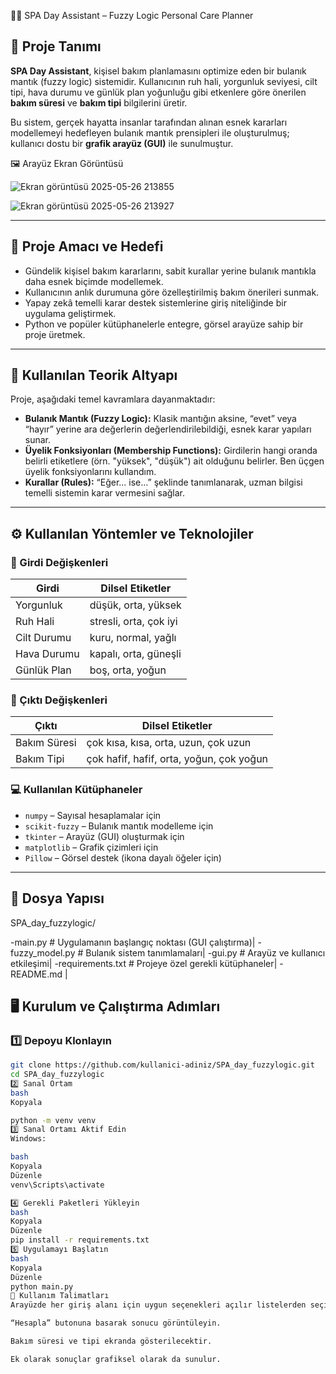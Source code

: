 🧖‍♀️ SPA Day Assistant – Fuzzy Logic Personal Care Planner

## 📌 Proje Tanımı

**SPA Day Assistant**, kişisel bakım planlamasını optimize eden bir bulanık mantık (fuzzy logic) sistemidir. Kullanıcının ruh hali, yorgunluk seviyesi, cilt tipi, hava durumu ve günlük plan yoğunluğu gibi etkenlere göre önerilen **bakım süresi** ve **bakım tipi** bilgilerini üretir.

Bu sistem, gerçek hayatta insanlar tarafından alınan esnek kararları modellemeyi hedefleyen bulanık mantık prensipleri ile oluşturulmuş; kullanıcı dostu bir **grafik arayüz (GUI)** ile sunulmuştur.

🖼️ Arayüz Ekran Görüntüsü

![Ekran görüntüsü 2025-05-26 213855](https://github.com/user-attachments/assets/db4e90fd-e2d7-469c-9c44-906813c13a99)

![Ekran görüntüsü 2025-05-26 213927](https://github.com/user-attachments/assets/e7278e6c-3d85-4faa-b40b-6ace69c97a17)


---
## 🎯 Proje Amacı ve Hedefi

- Gündelik kişisel bakım kararlarını, sabit kurallar yerine bulanık mantıkla daha esnek biçimde modellemek.
- Kullanıcının anlık durumuna göre özelleştirilmiş bakım önerileri sunmak.
- Yapay zekâ temelli karar destek sistemlerine giriş niteliğinde bir uygulama geliştirmek.
- Python ve popüler kütüphanelerle entegre, görsel arayüze sahip bir proje üretmek.

---

## 🧠 Kullanılan Teorik Altyapı

Proje, aşağıdaki temel kavramlara dayanmaktadır:

- **Bulanık Mantık (Fuzzy Logic):** Klasik mantığın aksine, “evet” veya “hayır” yerine ara değerlerin değerlendirilebildiği, esnek karar yapıları sunar.
- **Üyelik Fonksiyonları (Membership Functions):** Girdilerin hangi oranda belirli etiketlere (örn. "yüksek", "düşük") ait olduğunu belirler. Ben üçgen üyelik fonksiyonlarını kullandım.
- **Kurallar (Rules):** “Eğer... ise...” şeklinde tanımlanarak, uzman bilgisi temelli sistemin karar vermesini sağlar.

---

## ⚙️ Kullanılan Yöntemler ve Teknolojiler

### 🔧 Girdi Değişkenleri

| Girdi        | Dilsel Etiketler         |
|--------------|---------------------------|
| Yorgunluk     | düşük, orta, yüksek       |
| Ruh Hali      | stresli, orta, çok iyi    |
| Cilt Durumu   | kuru, normal, yağlı       |
| Hava Durumu   | kapalı, orta, güneşli     |
| Günlük Plan   | boş, orta, yoğun          |

### 🎯 Çıktı Değişkenleri

| Çıktı         | Dilsel Etiketler              |
|---------------|-------------------------------|
| Bakım Süresi  | çok kısa, kısa, orta, uzun, çok uzun |
| Bakım Tipi    | çok hafif, hafif, orta, yoğun, çok yoğun |

### 💻 Kullanılan Kütüphaneler

- `numpy` – Sayısal hesaplamalar için
- `scikit-fuzzy` – Bulanık mantık modelleme için
- `tkinter` – Arayüz (GUI) oluşturmak için
- `matplotlib` – Grafik çizimleri için
- `Pillow` – Görsel destek (ikona dayalı öğeler için)

---

## 📁 Dosya Yapısı

SPA_day_fuzzylogic/

 -main.py # Uygulamanın başlangıç noktası (GUI çalıştırma)|
 -fuzzy_model.py # Bulanık sistem tanımlamaları|
 -gui.py # Arayüz ve kullanıcı etkileşimi|
 -requirements.txt # Projeye özel gerekli kütüphaneler|
 -README.md |

## 🖥️ Kurulum ve Çalıştırma Adımları

### 1️⃣ Depoyu Klonlayın

```bash
git clone https://github.com/kullanici-adiniz/SPA_day_fuzzylogic.git
cd SPA_day_fuzzylogic
2️⃣ Sanal Ortam 
bash
Kopyala

python -m venv venv
3️⃣ Sanal Ortamı Aktif Edin
Windows:

bash
Kopyala
Düzenle
venv\Scripts\activate

4️⃣ Gerekli Paketleri Yükleyin
bash
Kopyala
Düzenle
pip install -r requirements.txt
5️⃣ Uygulamayı Başlatın
bash
Kopyala
Düzenle
python main.py
🧪 Kullanım Talimatları
Arayüzde her giriş alanı için uygun seçenekleri açılır listelerden seçin.

“Hesapla” butonuna basarak sonucu görüntüleyin.

Bakım süresi ve tipi ekranda gösterilecektir.

Ek olarak sonuçlar grafiksel olarak da sunulur.
